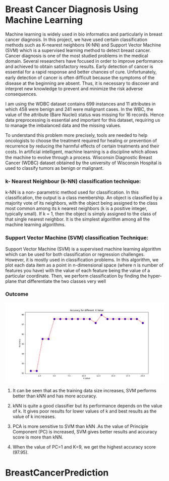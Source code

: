 # Breast Cancer Diagnosis Using Machine Learning
Machine learning is widely used in bio informatics and particularly in breast cancer diagnosis.
In this project, we have used certain classification methods such as K-nearest neighbors (K-NN) and Support Vector Machine (SVM) which is a supervised learning method to detect breast cancer. 
Cancer diagnosis is one of the most studied problems in the medical domain.
Several researchers have focused in order to improve performance and achieved to obtain satisfactory results.
Early detection of cancer is essential for a rapid response and better chances of cure. 
Unfortunately, early detection of cancer is often difﬁcult because the symptoms of the disease at the beginning are absent.
Thus, it is necessary to discover and interpret new knowledge to prevent and minimize the risk adverse consequences.

I am using the WDBC dataset contains 699 instances and 11 attributes in which 458 were benign and 241 were malignant cases. In the WBC, the value of the attribute (Bare Nuclei) status was missing for 16 records. Hence data preprocessing is essential and important for this dataset, requiring us to manage the imbalanced data and the missing values.

To understand this problem more precisely, tools are needed to help oncologists to choose
the treatment required for healing or prevention of recurrence by reducing the harmful effects of certain treatments and their costs. 
In artiﬁcial intelligent, machine learning is a discipline which allows the machine to evolve through a process.
Wisconsin Diagnostic Breast Cancer (WDBC) dataset obtained by the university of Wisconsin Hospital is used to classify tumors as benign or malignant.

### k- Nearest Neighbour (k-NN) classification technique:


k-NN is a non- parametric method used for classification. In this classification, the output is a class membership.
An object is classified by a majority vote of its neighbors,
with the object being assigned to the class most common among its k nearest neighbors (k is a positive integer, typically small). 
If k = 1, then the object is simply assigned to the class of that single nearest neighbor. It is the simplest algorithm among all the machine learning algorithms.

### Support Vector Machine (SVM) classification Technique:


Support Vector Machine (SVM) is a supervised machine learning algorithm which can be used for both  classification or regression challenges. However, it is mostly used in classification problems. In this algorithm, we plot each data item as a point in n-dimensional space (where n is number of features you have) with the value of each feature being the value of a particular coordinate. Then, we perform classification by finding the hyper-plane that differentiate the two classes very well

### Outcome

![Result](result.png)

1.	It can be seen that as the training data size increases, SVM performs better than kNN and has more accuracy.

2.	kNN is quite a good classifier but its performance depends on the value of k. It gives poor results for lower values of k and best results as the value of k increases.

3.	PCA is more sensitive to SVM than kNN .As the value of Principle Component (PC) is increased, SVM gives better results and accuracy score is more than kNN.

4.	When the value of PC=1 and K=9, we get the highest accuracy score (97.95).

# BreastCancerPrediction
